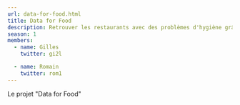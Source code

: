 ```yaml
---
url: data-for-food.html
title: Data for Food
description: Retrouver les restaurants avec des problèmes d'hygiène grâce aux commentaires TripAdvisor.
season: 1
members:
  - name: Gilles
    twitter: gi2l

  - name: Romain
    twitter: rom1
---
```


Le projet "Data for Food"
